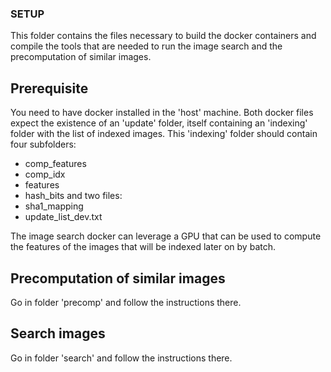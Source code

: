 ### SETUP

This folder contains the files necessary to build the docker containers and compile the tools that are needed to run the image search and the precomputation of similar images.

## Prerequisite

You need to have docker installed in the 'host' machine.
Both docker files expect the existence of an 'update' folder, itself containing an 'indexing' folder with the list of indexed images.
This 'indexing' folder should contain four subfolders:
-  comp_features
-  comp_idx
-  features
-  hash_bits
and two files:
-  sha1_mapping  
-  update_list_dev.txt 

The image search docker can leverage a GPU that can be used to compute the features of the images that will be indexed later on by batch.

## Precomputation of similar images

Go in folder 'precomp' and follow the instructions there.

## Search images

Go in folder 'search' and follow the instructions there.
